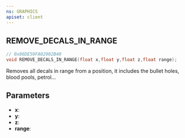 ```yaml
---
ns: GRAPHICS
apiset: client
---
```

## REMOVE_DECALS_IN_RANGE

```c
// 0x86DE59FA02902B40
void REMOVE_DECALS_IN_RANGE(float x,float y,float z,float range);
```

Removes all decals in range from a position, it includes the bullet holes, blood pools, petrol...

## Parameters
* **x**:
* **y**:
* **z**:
* **range**:



